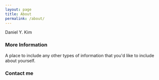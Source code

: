 ```yaml
---
layout: page
title: About
permalink: /about/
---
```


Daniel Y. Kim

### More Information

A place to include any other types of information that you'd like to include about yourself.

### Contact me

